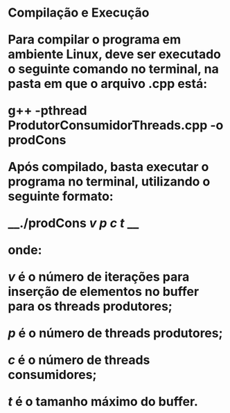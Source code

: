 <h1>Compilação e Execução

Para compilar o programa em ambiente Linux, deve ser executado o seguinte
comando no terminal, na pasta em que o arquivo .cpp está:

**g++ -pthread ProdutorConsumidorThreads.cpp -o prodCons**

Após compilado, basta executar o programa no terminal, utilizando o seguinte
formato:

__./prodCons *v p c t* __
  
onde:

  *v* é o número de iterações para inserção de elementos no buffer para os threads
produtores;

  *p* é o número de threads produtores;

  *c* é o número de threads consumidores;

  *t* é o tamanho máximo do buffer.
